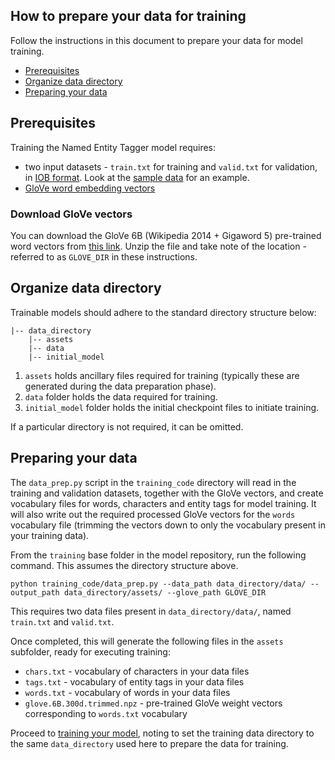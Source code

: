 ## How to prepare your data for training

Follow the instructions in this document to prepare your data for model training.

- [Prerequisites](#prerequisites)
- [Organize data directory](#organize-data-directory)
- [Preparing your data](#preparing-your-data)

## Prerequisites

Training the Named Entity Tagger model requires:

- two input datasets - `train.txt` for training and `valid.txt` for validation, in [IOB format](https://en.wikipedia.org/wiki/Inside%E2%80%93outside%E2%80%93beginning_(tagging)). Look at the [sample data](../sample_training_data/data/train.txt) for an example.
- [GloVe word embedding vectors](https://nlp.stanford.edu/projects/glove/)

### Download GloVe vectors

You can download the GloVe 6B (Wikipedia 2014 + Gigaword 5) pre-trained word vectors from [this link](http://nlp.stanford.edu/data/glove.6B.zip). Unzip the file and take note of the location - referred to as `GLOVE_DIR` in these instructions.

## Organize data directory

Trainable models should adhere to the standard directory structure below:

```
|-- data_directory
    |-- assets
    |-- data
    |-- initial_model
```

1. `assets` holds ancillary files required for training (typically these are generated during the data preparation phase).
2. `data` folder holds the data required for training.
3. `initial_model` folder holds the initial checkpoint files to initiate training.

If a particular directory is not required, it can be omitted.

## Preparing your data

The `data_prep.py` script in the `training_code` directory will read in the training and validation datasets, together with the GloVe vectors, and create vocabulary files for words, characters and entity tags for model training. It will also write out the required processed GloVe vectors for the `words` vocabulary file (trimming the vectors down to only the vocabulary present in your training data).

From the `training` base folder in the model repository, run the following command. This assumes the directory structure above.

```
python training_code/data_prep.py --data_path data_directory/data/ --output_path data_directory/assets/ --glove_path GLOVE_DIR
```

This requires two data files present in `data_directory/data/`, named `train.txt` and `valid.txt`.

Once completed, this will generate the following files in the `assets` subfolder, ready for executing training:

- `chars.txt` - vocabulary of characters in your data files
- `tags.txt` - vocabulary of entity tags in your data files
- `words.txt` - vocabulary of words in your data files
- `glove.6B.300d.trimmed.npz` - pre-trained GloVe weight vectors corresponding to `words.txt` vocabulary

Proceed to [training your model](../README.md#train-the-model), noting to set the training data directory to the same `data_directory` used here to prepare the data for training.

